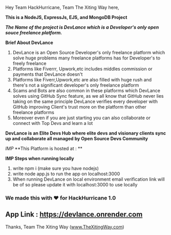 Hey Team HackHurricane, Team The Xiting Way here,

**This is a NodeJS, ExpressJs, EJS, and MongoDB Project**

***The Name of the project is DevLance which is a Developer's only open souce freelance platform.***

**Brief About DevLance**

1. DevLance is an Open Source Developer's only freelance platform which solve huge problems many freelance platforms has for Developer's to freely freelance
2. Platforms like Fiverrr, Upwork,etc includes middles commission or payments that DevLance doesn't
3. Platforms like Fiverr,Upwork,etc are also filled with huge rush and there's not a significant developer's only freelance platform
4. Scams and Bots are also common in these platforms which DevLance solves using GitHub Sync feature, as we all know that GitHub never lies taking on the same principle DevLance verifies every developer with GitHub improving Client's trust more on the platform than other freelance platforms
5. Moreover even if you are just starting you can also collaborate or connect with Top Devs and learn a lot

**DevLance is an Elite Devs Hub where elite devs and visionary clients sync up and collaborate all managed by Open Source Devs Community**

*IMP*
**This Platform is hosted at : **


**IMP Steps when running locally**
1. write npm i (make sure you have nodejs)
2. write node app.js to run the app on localhost:3000
3. When running DevLance on local environment email verification link will be of   so please update it with localhost:3000 to use locally

### We made this with ❤️ for HackHurricane 1.0 

## App Link : https://devlance.onrender.com

Thanks, 
Team The Xiting Way (www.TheXitingWay.com)
